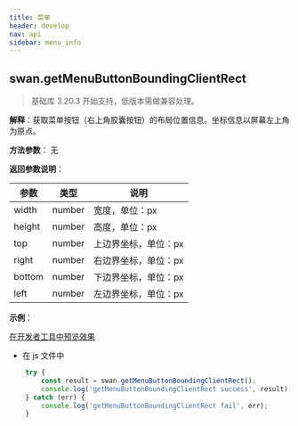 ```yaml
---
title: 菜单
header: develop
nav: api
sidebar: menu_info
---
```



## swan.getMenuButtonBoundingClientRect

> 基础库 3.20.3 开始支持，低版本需做兼容处理。

**解释**：获取菜单按钮（右上角胶囊按钮）的布局位置信息。坐标信息以屏幕左上角为原点。

**方法参数**： 无

**返回参数说明**：

|参数	|类型	|说明|
|--|--|--|
|width|	number|	宽度，单位：px|
|height|	number	|高度，单位：px|
|top	|number|	上边界坐标，单位：px|
|right|	number|	右边界坐标，单位：px|
|bottom|	number	|下边界坐标，单位：px|
|left	|number|	左边界坐标，单位：px|
 


**示例**：

<a href="swanide://fragment/b7950613332a792d444e4e4842d063291569477029937" title="在开发者工具中预览效果" target="_self">在开发者工具中预览效果</a>

* 在 js 文件中

```js
    try {
        const result = swan.getMenuButtonBoundingClientRect();
        console.log('getMenuButtonBoundingClientRect success', result);
    } catch (err) {
        console.log('getMenuButtonBoundingClientRect fail', err);
    }
```

